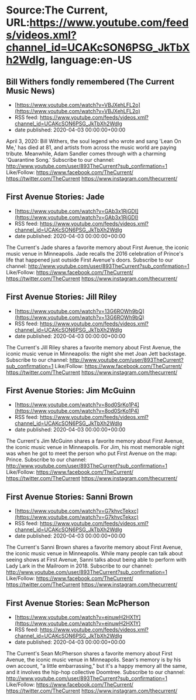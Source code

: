 # Source:The Current, URL:https://www.youtube.com/feeds/videos.xml?channel_id=UCAKcSON6PSG_JkTbXh2WdIg, language:en-US

## Bill Withers fondly remembered (The Current Music News)
 - [https://www.youtube.com/watch?v=VBJXehLFL2o](https://www.youtube.com/watch?v=VBJXehLFL2o)
 - RSS feed: https://www.youtube.com/feeds/videos.xml?channel_id=UCAKcSON6PSG_JkTbXh2WdIg
 - date published: 2020-04-03 00:00:00+00:00

April 3, 2020: Bill Withers, the soul legend who wrote and sang 'Lean On Me,' has died at 81, and artists from across the music world are paying tribute. Meanwhile, Adam Sandler comes through with a charming 'Quarantine Song.'
Subscribe to our channel:
http://www.youtube.com/user/893TheCurrent?sub_confirmation=1
Like/Follow:
https://www.facebook.com/TheCurrent/
https://twitter.com/TheCurrent
https://www.instagram.com/thecurrent/

## First Avenue Stories: Jade
 - [https://www.youtube.com/watch?v=GAb3x1RjGDI](https://www.youtube.com/watch?v=GAb3x1RjGDI)
 - RSS feed: https://www.youtube.com/feeds/videos.xml?channel_id=UCAKcSON6PSG_JkTbXh2WdIg
 - date published: 2020-04-03 00:00:00+00:00

The Current's Jade shares a favorite memory about First Avenue, the iconic music venue in Minneapolis. Jade recalls the 2016 celebration of Prince's life that happened just outside First Avenue's doors.
Subscribe to our channel:
http://www.youtube.com/user/893TheCurrent?sub_confirmation=1
Like/Follow:
https://www.facebook.com/TheCurrent/
https://twitter.com/TheCurrent
https://www.instagram.com/thecurrent/

## First Avenue Stories: Jill Riley
 - [https://www.youtube.com/watch?v=13G6ROWh9bQ](https://www.youtube.com/watch?v=13G6ROWh9bQ)
 - RSS feed: https://www.youtube.com/feeds/videos.xml?channel_id=UCAKcSON6PSG_JkTbXh2WdIg
 - date published: 2020-04-03 00:00:00+00:00

The Current's Jill Riley shares a favorite memory about First Avenue, the iconic music venue in Minneapolis: the night she met Joan Jett backstage.
Subscribe to our channel:
http://www.youtube.com/user/893TheCurrent?sub_confirmation=1
Like/Follow:
https://www.facebook.com/TheCurrent/
https://twitter.com/TheCurrent
https://www.instagram.com/thecurrent/

## First Avenue Stories: Jim McGuinn
 - [https://www.youtube.com/watch?v=8od0SrKo1P4](https://www.youtube.com/watch?v=8od0SrKo1P4)
 - RSS feed: https://www.youtube.com/feeds/videos.xml?channel_id=UCAKcSON6PSG_JkTbXh2WdIg
 - date published: 2020-04-03 00:00:00+00:00

The Current's Jim McGuinn shares a favorite memory about First Avenue, the iconic music venue in Minneapolis. For Jim, his most memorable night was when he got to meet the person who put First Avenue on the map: Prince.
Subscribe to our channel:
http://www.youtube.com/user/893TheCurrent?sub_confirmation=1
Like/Follow:
https://www.facebook.com/TheCurrent/
https://twitter.com/TheCurrent
https://www.instagram.com/thecurrent/

## First Avenue Stories: Sanni Brown
 - [https://www.youtube.com/watch?v=G7khvcTekxc](https://www.youtube.com/watch?v=G7khvcTekxc)
 - RSS feed: https://www.youtube.com/feeds/videos.xml?channel_id=UCAKcSON6PSG_JkTbXh2WdIg
 - date published: 2020-04-03 00:00:00+00:00

The Current's Sanni Brown shares a favorite memory about First Avenue, the iconic music venue in Minneapolis. While many people can talk about seeing shows at First Avenue, Sanni talks about being able to perform with Lady Lark in the Mailroom in 2018.
Subscribe to our channel:
http://www.youtube.com/user/893TheCurrent?sub_confirmation=1
Like/Follow:
https://www.facebook.com/TheCurrent/
https://twitter.com/TheCurrent
https://www.instagram.com/thecurrent/

## First Avenue Stories: Sean McPherson
 - [https://www.youtube.com/watch?v=einuwH2HX1Y](https://www.youtube.com/watch?v=einuwH2HX1Y)
 - RSS feed: https://www.youtube.com/feeds/videos.xml?channel_id=UCAKcSON6PSG_JkTbXh2WdIg
 - date published: 2020-04-03 00:00:00+00:00

The Current's Sean McPherson shares a favorite memory about First Avenue, the iconic music venue in Minneapolis. Sean's memory is by his own account, "a little embarrassing," but it's a happy memory all the same, and it involves the hip-hop collective Doomtree.
Subscribe to our channel:
http://www.youtube.com/user/893TheCurrent?sub_confirmation=1
Like/Follow:
https://www.facebook.com/TheCurrent/
https://twitter.com/TheCurrent
https://www.instagram.com/thecurrent/

